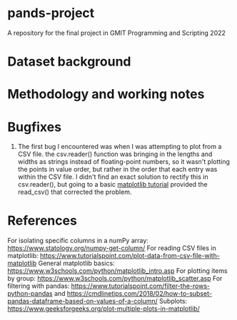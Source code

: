 # pands-project
A repository for the final project in GMIT Programming and Scripting 2022

# Dataset background



# Methodology and working notes

# Bugfixes
1. The first bug I encountered was when I was attempting to plot from a CSV file. the csv.reader() function was bringing in the lengths and widths as strings instead of floating-point numbers, so it wasn't plotting the points in value order, but rather in the order that each entry was within the CSV file. I didn't find an exact solution to rectify this in csv.reader(), but going to a basic [matplotlib tutorial](https://www.tutorialspoint.com/plot-data-from-csv-file-with-matplotlib) provided the read_csv() that corrected the problem.

# References

For isolating specific columns in a numPy array: https://www.statology.org/numpy-get-column/
For reading CSV files in matplotlib: https://www.tutorialspoint.com/plot-data-from-csv-file-with-matplotlib
General matplotlib basics: https://www.w3schools.com/python/matplotlib_intro.asp
For plotting items by group: https://www.w3schools.com/python/matplotlib_scatter.asp
For filtering with pandas: https://www.tutorialspoint.com/filter-the-rows-python-pandas and https://cmdlinetips.com/2018/02/how-to-subset-pandas-dataframe-based-on-values-of-a-column/
Subplots: https://www.geeksforgeeks.org/plot-multiple-plots-in-matplotlib/